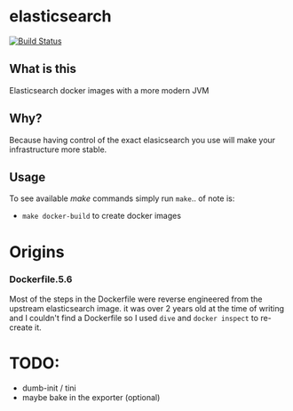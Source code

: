 # elasticsearch

[![Build Status](https://prow.pusher.com/badge.svg?jobs=post-elasticsearch-docker-build-docker)](https://prow.pusher.com/?repo=pusher%2Felasticsearch-docker)

## What is this

Elasticsearch docker images with a more modern JVM

## Why?

Because having control of the exact elasicsearch you use will make your infrastructure more stable.

## Usage

To see available *make* commands simply run `make`.. of note is:
* `make docker-build` to create docker images



# Origins


### Dockerfile.5.6

Most of the steps in the Dockerfile were reverse engineered from the upstream elasticsearch image. it was over 2 years old at the time of writing and I couldn't find a Dockerfile so I used `dive` and `docker inspect` to re-create it.




# TODO:
- dumb-init / tini
- maybe bake in the exporter (optional)
